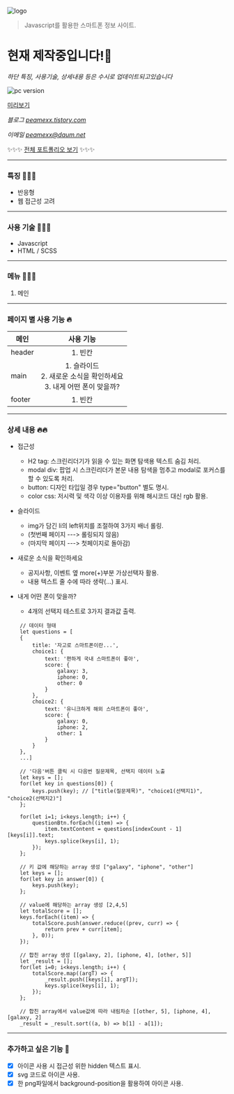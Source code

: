 ![logo](http://peamexx.com/img/bflogo.jpg)

> Javascript를 활용한 스마트폰 정보 사이트.
 
# 현재 제작중입니다!🧚
*하단 특징, 사용기술, 상세내용 등은 수시로 업데이트되고있습니다*

![pc version](http://peamexx.com/img/bfview.jpg)

[미리보기](https://peamexx.github.io/bf/)

*블로그 [peamexx.tistory.com](http://peamexx.tistory.com)*

*이메일 peamexx@daum.net*

✨✨✨
[전체 포트폴리오 보기](https://peamexx.github.io/me/)
✨✨✨

___

### 특징 🧚🏻‍♀️
- 반응형
- 웹 접근성 고려
___

### 사용 기술 🤸🤸‍♂️
- Javascript
- HTML / SCSS
___

### 메뉴 👩🏻‍💻
1. 메인

___

### 페이지 별 사용 기능 🔥
| 메인  | 사용 기능 |
| ------------- |:-------------:|
| header      | 1. 빈칸     |
| main      | 1. 슬라이드<br /> 2. 새로운 소식을 확인하세요<br /> 3. 내게 어떤 폰이 맞을까?     |
| footer      | 1. 빈칸 |

___

### 상세 내용 🔥🔥

- 접근성
    - H2 tag: 스크린리더기가 읽을 수 있는 화면 탐색용 텍스트 숨김 처리.
    - modal div: 팝업 시 스크린리더가 본문 내용 탐색을 멈추고 modal로 포커스를 할 수 있도록 처리.
    - button: 디자인 타입일 경우 type="button" 별도 명시.
    - color css: 저시력 및 색각 이상 이용자를 위해 해시코드 대신 rgb 활용.

- 슬라이드 
    - img가 담긴 li의 left위치를 조절하여 3가지 배너 롤링.
    - (첫번째 페이지 ---> 롤링되지 않음)
    - (마지막 페이지 ---> 첫페이지로 돌아감)

- 새로운 소식을 확인하세요 
    - 공지사항, 이벤트 옆 more(+)부분 가상선택자 활용.
    - 내용 텍스트 줄 수에 따라 생략(...) 표시.

- 내게 어떤 폰이 맞을까?
    - 4개의 선택지 테스트로 3가지 결과값 출력.
```
    // 데이터 형태
    let questions = [
    {
        title: '자고로 스마트폰이란...',
        choice1: {
            text: '편하게 국내 스마트폰이 좋아',
            score: {
                galaxy: 3,
                iphone: 0,
                other: 0
            }
        },
        choice2: {
            text: '유니크하게 해외 스마트폰이 좋아',
            score: {
                galaxy: 0,
                iphone: 2,
                other: 1
            }
        }
    },
    ...]
```

```
    // '다음'버튼 클릭 시 다음번 질문제목, 선택지 데이터 노출
    let keys = [];
    for(let key in questions[0]) {
        keys.push(key); // ["title(질문제목)", "choice1(선택지1)", "choice2(선택지2)"]
    };

    for(let i=1; i<keys.length; i++) {
        questionBtn.forEach((item) => {
            item.textContent = questions[indexCount - 1][keys[i]].text;
            keys.splice(keys[i], 1);
        });
    };
```

```
    // 키 값에 해당하는 array 생성 ["galaxy", "iphone", "other"]
    let keys = []; 
    for(let key in answer[0]) {
        keys.push(key);
    };

    // value에 해당하는 array 생성 [2,4,5]
    let totalScore = [];
    keys.forEach((item) => {
        totalScore.push(answer.reduce((prev, curr) => {
            return prev + curr[item];
        }, 0));
    });

    // 합친 array 생성 [[galaxy, 2], [iphone, 4], [other, 5]]
    let _result = [];
    for(let i=0; i<keys.length; i++) {
        totalScore.map((argT) => {
            _result.push([keys[i], argT]);
            keys.splice(keys[i], 1);
        });
    };

    // 합친 array에서 value값에 따라 내림차순 [[other, 5], [iphone, 4], [galaxy, 2]
    _result = _result.sort((a, b) => b[1] - a[1]);
```                           

___

### 추가하고 싶은 기능 👀
- [X] 아이콘 사용 시 접근성 위한 hidden 텍스트 표시.
- [X] svg 코드로 아이콘 사용.
- [X] 한 png파일에서 background-position을 활용하여 아이콘 사용.

